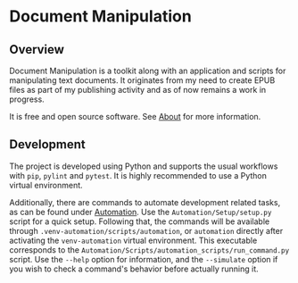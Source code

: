 <!-- cspell:words epub pylint pytest venv -->

# Document Manipulation



## Overview

Document Manipulation is a toolkit along with an application and scripts for manipulating text documents. It originates from my need to create EPUB files as part of my publishing activity and as of now remains a work in progress.

It is free and open source software. See [About](About.md) for more information.



## Development

The project is developed using Python and supports the usual workflows with `pip`, `pylint` and `pytest`. It is highly recommended to use a Python virtual environment.

Additionally, there are commands to automate development related tasks, as can be found under [Automation](Automation). Use the `Automation/Setup/setup.py` script for a quick setup. Following that, the commands will be available through `.venv-automation/scripts/automation`, or `automation` directly after activating the `venv-automation` virtual environment. This executable corresponds to the `Automation/Scripts/automation_scripts/run_command.py` script. Use the `--help` option for information, and the `--simulate` option if you wish to check a command's behavior before actually running it.
